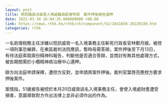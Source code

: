 ```yaml
---
layout: post
title: 稅局職員涉威脅入境處職員殺害特首　案件押後被告還柙
date: 2022-03-30 16:04:26.000000000 +08:00
link: https://news.rthk.hk/rthk/ch/component/k2/1641650-20220330.htm
categories: rthk
---
```


一名助理税務主任涉嫌以短訊威脅一名入境事務主任斬死行政長官林鄭月娥，被控一項刑事恐嚇罪，在東區裁判法院應訊，暫時毋需答辯，案件押後至下月13日，有待法庭索取兩份精神科報告，判斷他是否適合答辯，並商討有無其他處理方式，被告期間需於小欖精神病治療中心還柙。

辯方向法庭申請保釋，遭控方反對，並申請將案件押後。裁判官葉啓亮應控方要求押後案件。

案情指，51歲被告被控於本月20日威脅該名入境事務主任，會使入境處財產遭受損害，意圖導致對方作出法律上並非必須作出的作為。

